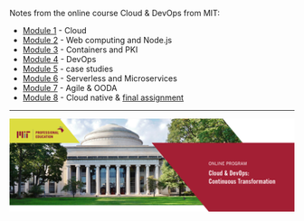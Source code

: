 Notes from the online course Cloud & DevOps from MIT:

- [Module 1](https://github.com/simoneghezzi/mit_cloud_devops/wiki/Module-1-%E2%80%90-Cloud) - Cloud
- [Module 2](https://github.com/simoneghezzi/mit_cloud_devops/wiki/Module-2-%E2%80%90-Web-computing) - Web computing and Node.js
- [Module 3](https://github.com/simoneghezzi/mit_cloud_devops/wiki/Module-3-%E2%80%90-Containers-and-PKI) - Containers and PKI
- [Module 4](https://github.com/simoneghezzi/mit_cloud_devops/wiki/Module-4-%E2%80%90-DevOps) - DevOps
- [Module 5](https://github.com/simoneghezzi/mit_cloud_devops/wiki#:~:text=Module%205%20%E2%80%90%20case%20studies) - case studies
- [Module 6](https://github.com/simoneghezzi/mit_cloud_devops/wiki#:~:text=Module%206%20%E2%80%90%20Serverless%20and%20Microservices) - Serverless and Microservices
- [Module 7](https://github.com/simoneghezzi/mit_cloud_devops/wiki/Module-7-%E2%80%90-Agile-&-OODA) - Agile & OODA
- [Module 8](https://github.com/simoneghezzi/mit_cloud_devops/wiki/Module-8-%E2%80%90-Cloud-native) - Cloud native & [final assignment](https://github.com/simoneghezzi/mit_cloud_devops/wiki/Module-8-%E2%80%90-Final-assignment:-cloud-roadmap-for-a-hospital)

***
  
![](image.png)


